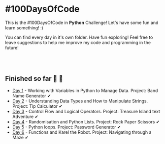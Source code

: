 # #100DaysOfCode

This is the #100DaysOfCode in **Python** Challenge! Let's have some fun and learn something! :)

You can find every day in it's own folder. Have fun exploring! Feel free to leave suggestions to help me improve my code and programming in the future!
<br/>
<br/>
<br/>
<br/>
## Finished so far 🥳 🎊
- [Day 1](https://github.com/Ma-Ko-dev/100DaysOfCode/tree/main/Day%201) - Working with Variables in Python to Manage Data. Project: Band Name Generator ✔
- [Day 2](https://github.com/Ma-Ko-dev/100DaysOfCode/tree/main/Day%202) - Understanding Data Types and How to Manipulate Strings. Project: Tip Calculator ✔
- [Day 3](https://github.com/Ma-Ko-dev/100DaysOfCode/tree/main/Day%203) - Control Flow and Logical Operators. Project: Treasure Island text Adventure ✔
- [Day 4](https://github.com/Ma-Ko-dev/100DaysOfCode/tree/main/Day%204) - Randomisation and Python Lists. Project: Rock Paper Scissors ✔
- [Day 5](https://github.com/Ma-Ko-dev/100DaysOfCode/tree/main/Day%205) - Python loops. Project: Password Generator ✔
- [Day 6](https://github.com/Ma-Ko-dev/100DaysOfCode/tree/main/Day%206) - Functions and Karel the Robot. Project: Navigating through a Maze ✔
